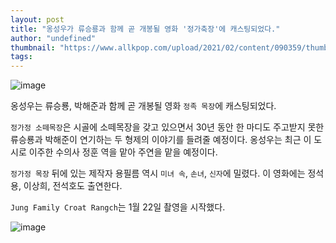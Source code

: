 ```yaml
---
layout: post
title: "옹성우가 류승룡과 함께 곧 개봉될 영화 '정가축장'에 캐스팅되었다."
author: "undefined"
thumbnail: "https://www.allkpop.com/upload/2021/02/content/090359/thumb/1612861179-20210209-ongseongwu.jpg"
tags: 
---
```



![image](https://www.allkpop.com/upload/2021/02/content/090359/1612861179-20210209-ongseongwu.jpg)

옹성우는 류승룡, 박해준과 함께 곧 개봉될 영화 `정족 목장`에 캐스팅되었다.

`정가정 소떼목장`은 시골에 소떼목장을 갖고 있으면서 30년 동안 한 마디도 주고받지 못한 류승룡과 박해준이 연기하는 두 형제의 이야기를 들려줄 예정이다. 옹성우는 최근 이 도시로 이주한 수의사 정훈 역을 맡아 주연을 맡을 예정이다.

`정가정 목장` 뒤에 있는 제작자 용필름 역시 `미녀 속`, `손녀`, `신자`에 밀렸다. 이 영화에는 정석용, 이상희, 전석호도 출연한다.

`Jung Family Croat Rangch`는 1월 22일 촬영을 시작했다.

![image](https://www.allkpop.com/upload/2021/02/content/090359/1612861195-20210209-ongseongwu.jpg)